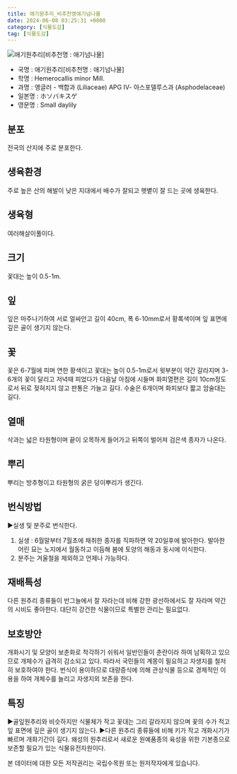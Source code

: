 ```yaml
---
title: 애기원추리_비추천명애기넘나물
date: 2024-06-08 03:25:31 +0800
category: [식물도감]
tag: [식물도감]
---
```




![애기원추리[비추천명 : 애기넘나물]](/fileUpload/plants/basic/Liliaceae/Hemerocallis/712/1_th2.JPG)
- 국명 : 애기원추리[비추천명 : 애기넘나물]
- 학명 : Hemerocallis minor Mill.
- 과명 : 앵글러 - 백합과 (Liliaceae) APG Ⅳ- 아스포델루스과 (Asphodelaceae)
- 일본명 : ホソバキスゲ
- 영문명 : Small daylily


## 분포
전국의 산지에 주로 분포한다.
## 생육환경
주로 높은 산의 해발이 낮은 지대에서 배수가 잘되고 햇볕이 잘 드는 곳에 생육한다.
## 생육형
여러해살이풀이다.
## 크기
꽃대는 높이 0.5-1m.
## 잎
잎은 마주나기하여 서로 얼싸안고 길이 40cm, 폭 6-10mm로서 황록색이며 잎 표면에 깊은 골이 생기지 않는다.
## 꽃
꽃은 6-7월에 피며 연한 황색이고 꽃대는 높이 0.5-1m로서 윗부분이 약간 갈라지며 3-6개의 꽃이 달리고 저녁때 피었다가 다음날 아침에 시들며 화피열편은 길이 10cm정도로서 뒤로 젖혀지지 않고 판통은 가늘고 길다. 수술은 6개이며 화피보다 짧고 암술대는 길다.
## 열매
삭과는 넓은 타원형이며 끝이 오목하게 들어가고 뒤쪽이 벌어져 검은색 종자가 나온다.
## 뿌리
뿌리는 방추형이고 타원형의 굵은 덩이뿌리가 생긴다.
## 번식방법
▶실생 및 분주로 번식한다. 1. 실생 : 6월말부터 7월초에 채취한 종자를 직파하면 약 20일후에 발아한다. 발아한 어린 묘는 노지에서 월동하고 이듬해 봄에 토양의 해동과 동시에 이식한다. 2. 분주는 겨울철을 제외하고 언제나 가능하다.
## 재배특성
다른 원추리 종류들이 반그늘에서 잘 자라는데 비해 강한 광선하에서도 잘 자라며 약간의 시비도 좋아한다. 대단히 강건한 식물이므로 특별한 관리는 필요없다.
## 보호방안
개화시기 및 모양이 보춘화로 착각하기 쉬워서 일반인들이 춘란이라 하여 남획하고 있으므로 개체수가 급격히 감소되고 있다. 따라서 국민들의 계몽이 필요하고 자생지를 철저히 보호하여야 한다. 번식이 용이하므로 대량증식에 의해 관상식물 등으로 경제적인 이용을 하여 개체수를 늘리고 자생지외 보존을 한다.
## 특징
▶골잎원추리와 비슷하지만 식물체가 작고 꽃대는 그리 갈라지지 않으며 꽃의 수가 적고 잎 표면에 깊은 골이 생기지 않는다. ▶다른 원추리 종류들에 비해 키가 작고 개화시기가 빠르며 개화기간이 길다. 왜성의 원추리로서 새로운 원예품종의 육성을 위한 기본종으로 보존할 필요가 있는 식물유전자원이다.






본 데이터에 대한 모든 저작권리는 국립수목원 또는 원저작자에게 있습니다.
